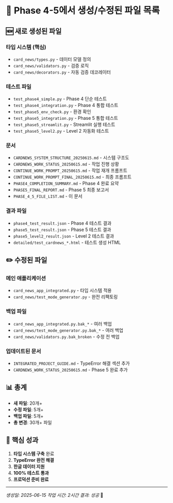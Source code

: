 # 📁 Phase 4-5에서 생성/수정된 파일 목록

## 🆕 새로 생성된 파일

### 타입 시스템 (핵심)
- `card_news/types.py` - 데이터 모델 정의
- `card_news/validators.py` - 검증 로직
- `card_news/decorators.py` - 자동 검증 데코레이터

### 테스트 파일
- `test_phase4_simple.py` - Phase 4 단순 테스트
- `test_phase4_integration.py` - Phase 4 통합 테스트
- `test_phase5_env_check.py` - 환경 확인
- `test_phase5_integration.py` - Phase 5 통합 테스트
- `test_phase5_streamlit.py` - Streamlit 실행 테스트
- `test_phase5_level2.py` - Level 2 자동화 테스트

### 문서
- `CARDNEWS_SYSTEM_STRUCTURE_20250615.md` - 시스템 구조도
- `CARDNEWS_WORK_STATUS_20250615.md` - 작업 진행 상황
- `CONTINUE_WORK_PROMPT_20250615.md` - 작업 재개 프롬프트
- `CONTINUE_WORK_PROMPT_FINAL_20250615.md` - 최종 프롬프트
- `PHASE4_COMPLETION_SUMMARY.md` - Phase 4 완료 요약
- `PHASE5_FINAL_REPORT.md` - Phase 5 최종 보고서
- `PHASE_4_5_FILE_LIST.md` - 이 문서

### 결과 파일
- `phase4_test_result.json` - Phase 4 테스트 결과
- `phase5_test_result.json` - Phase 5 테스트 결과
- `phase5_level2_result.json` - Level 2 테스트 결과
- `detailed/test_cardnews_*.html` - 테스트 생성 HTML

## ✏️ 수정된 파일

### 메인 애플리케이션
- `card_news_app_integrated.py` - 타입 시스템 적용
- `card_news/test_mode_generator.py` - 완전 리팩토링

### 백업 파일
- `card_news_app_integrated.py.bak_*` - 여러 백업
- `card_news/test_mode_generator.py.bak_*` - 여러 백업
- `card_news/validators.py.bak_broken` - 수정 전 백업

### 업데이트된 문서
- `INTEGRATED_PROJECT_GUIDE.md` - TypeError 해결 섹션 추가
- `CARDNEWS_WORK_STATUS_20250615.md` - Phase 5 완료 추가

## 📊 총계
- **새 파일**: 20개+
- **수정 파일**: 5개+
- **백업 파일**: 5개+
- **총 변경**: 30개+ 파일

## 🎯 핵심 성과
1. **타입 시스템 구축** 완료
2. **TypeError 완전 해결**
3. **한글 데이터 지원**
4. **100% 테스트 통과**
5. **프로덕션 준비 완료**

---

*생성일: 2025-06-15*
*작업 시간: 2시간*
*결과: 성공* 🎉

